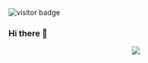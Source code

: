 ![visitor badge](https://visitor-badge.laobi.icu/badge?page_id=jwenjian.visitor-badge&left_text=MyPageVisitors)

### Hi there 👋

<!--
**NichtSylph/NichtSylph** is a ✨ _special_ ✨ repository because its `README.md` (this file) appears on your GitHub profile.

Here are some ideas to get you started:

- 🔭 I’m currently working on ...
- 🌱 I’m currently learning ...
- 👯 I’m looking to collaborate on ...
- 🤔 I’m looking for help with ...
- 💬 Ask me about ...
- 📫 How to reach me: ...
- 😄 Pronouns: ...
- ⚡ Fun fact: ...
-->

<p align="center">
  <a href="https://skillicons.dev">
    <img src="https://skillicons.dev/icons?i=arduino,autocad,css,discord,bots,github,haskell,html,js,instagram,linkedin,linux,matlab,maven,mongodb,mysql,nodejs,ps,py,raspberrypi,twitter,unity,vscode,express, react"/>
  </a>
</p>
